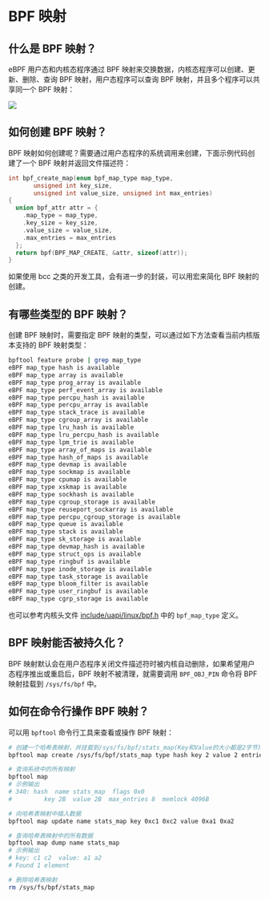 # BPF 映射

## 什么是 BPF 映射？

eBPF 用户态和内核态程序通过 BPF 映射来交换数据，内核态程序可以创建、更新、删除、查询 BPF 映射，用户态程序可以查询 BPF 映射，并且多个程序可以共享同一个 BPF 映射：

![](https://image-host-1251893006.cos.ap-chengdu.myqcloud.com/2025%2F07%2F11%2F20250711100540.png)

## 如何创建 BPF 映射？

BPF 映射如何创建呢？需要通过用户态程序的系统调用来创建，下面示例代码创建了一个 BPF 映射并返回文件描述符：

```c
int bpf_create_map(enum bpf_map_type map_type,
       unsigned int key_size,
       unsigned int value_size, unsigned int max_entries)
{
  union bpf_attr attr = {
    .map_type = map_type,
    .key_size = key_size,
    .value_size = value_size,
    .max_entries = max_entries
  };
  return bpf(BPF_MAP_CREATE, &attr, sizeof(attr));
}
```

如果使用 bcc 之类的开发工具，会有进一步的封装，可以用宏来简化 BPF 映射的创建。

## 有哪些类型的 BPF 映射？

创建 BPF 映射时，需要指定 BPF 映射的类型，可以通过如下方法查看当前内核版本支持的 BPF 映射类型：

```bash
bpftool feature probe | grep map_type
eBPF map_type hash is available
eBPF map_type array is available
eBPF map_type prog_array is available
eBPF map_type perf_event_array is available
eBPF map_type percpu_hash is available
eBPF map_type percpu_array is available
eBPF map_type stack_trace is available
eBPF map_type cgroup_array is available
eBPF map_type lru_hash is available
eBPF map_type lru_percpu_hash is available
eBPF map_type lpm_trie is available
eBPF map_type array_of_maps is available
eBPF map_type hash_of_maps is available
eBPF map_type devmap is available
eBPF map_type sockmap is available
eBPF map_type cpumap is available
eBPF map_type xskmap is available
eBPF map_type sockhash is available
eBPF map_type cgroup_storage is available
eBPF map_type reuseport_sockarray is available
eBPF map_type percpu_cgroup_storage is available
eBPF map_type queue is available
eBPF map_type stack is available
eBPF map_type sk_storage is available
eBPF map_type devmap_hash is available
eBPF map_type struct_ops is available
eBPF map_type ringbuf is available
eBPF map_type inode_storage is available
eBPF map_type task_storage is available
eBPF map_type bloom_filter is available
eBPF map_type user_ringbuf is available
eBPF map_type cgrp_storage is available
```

也可以参考内核头文件 [include/uapi/linux/bpf.h](https://github.com/torvalds/linux/blob/v6.15/include/uapi/linux/bpf.h#L967) 中的 `bpf_map_type` 定义。

## BPF 映射能否被持久化？

BPF 映射默认会在用户态程序关闭文件描述符时被内核自动删除，如果希望用户态程序推出或重启后，BPF 映射不被清理，就需要调用 `BPF_OBJ_PIN` 命令将 BPF 映射挂载到 `/sys/fs/bpf` 中。

## 如何在命令行操作 BPF 映射？

可以用 `bpftool` 命令行工具来查看或操作 BPF 映射：

```bash
# 创建一个哈希表映射，并挂载到/sys/fs/bpf/stats_map(Key和Value的大小都是2字节)
bpftool map create /sys/fs/bpf/stats_map type hash key 2 value 2 entries 8 name stats_map

# 查询系统中的所有映射
bpftool map
# 示例输出
# 340: hash  name stats_map  flags 0x0
#         key 2B  value 2B  max_entries 8  memlock 4096B

# 向哈希表映射中插入数据
bpftool map update name stats_map key 0xc1 0xc2 value 0xa1 0xa2

# 查询哈希表映射中的所有数据
bpftool map dump name stats_map
# 示例输出
# key: c1 c2  value: a1 a2
# Found 1 element

# 删除哈希表映射
rm /sys/fs/bpf/stats_map
```

